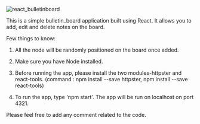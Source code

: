![react_bulletinboard](https://cloud.githubusercontent.com/assets/12993446/9025016/86527ec8-3933-11e5-8d95-5c49cc8e9136.jpeg)

This is a simple bulletin_board application built using React. It allows you to add, edit and delete notes on the board.

Few things to know:

1. All the node will be randomly positioned on the board once added. 

2. Make sure you have Node installed.

3. Before running the app, please install the two modules-httpster and react-tools. 
    (command : npm install --save httpster,  npm install --save react-tools)

4. To run the app, type 'npm start'. The app will be run on localhost on port 4321.

Please feel free to add any comment related to the code. 
